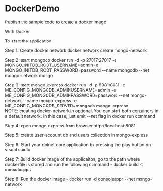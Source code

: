 # DockerDemo
Publish the sample code to create a docker image 

With Docker

To start the application

Step 1: Create docker network
docker network create mongo-network 

Step 2: start mongodb
docker run -d -p 27017:27017 -e MONGO_INITDB_ROOT_USERNAME=admin -e MONGO_INITDB_ROOT_PASSWORD=password --name mongodb --net mongo-network mongo    

Step 3: start mongo-express
docker run -d -p 8081:8081 -e ME_CONFIG_MONGODB_ADMINUSERNAME=admin -e ME_CONFIG_MONGODB_ADMINPASSWORD=password --net mongo-network --name mongo-express -e ME_CONFIG_MONGODB_SERVER=mongodb mongo-express   
NOTE: creating docker-network in optional. You can start both containers in a default network. In this case, just emit --net flag in docker run command

Step 4: open mongo-express from browser
http://localhost:8081

Step 5: create user-account db and users collection in mongo-express

Step 6: Start your dotnet core application by pressing the play button on visual studio

Step 7: Build docker image of the applicaiton, go to the path where dockerfile is stored and run the following command - docker build -t consoleapp .

Step 8: Run the docker image - docker run -d consoleappr --net mongo-network 
